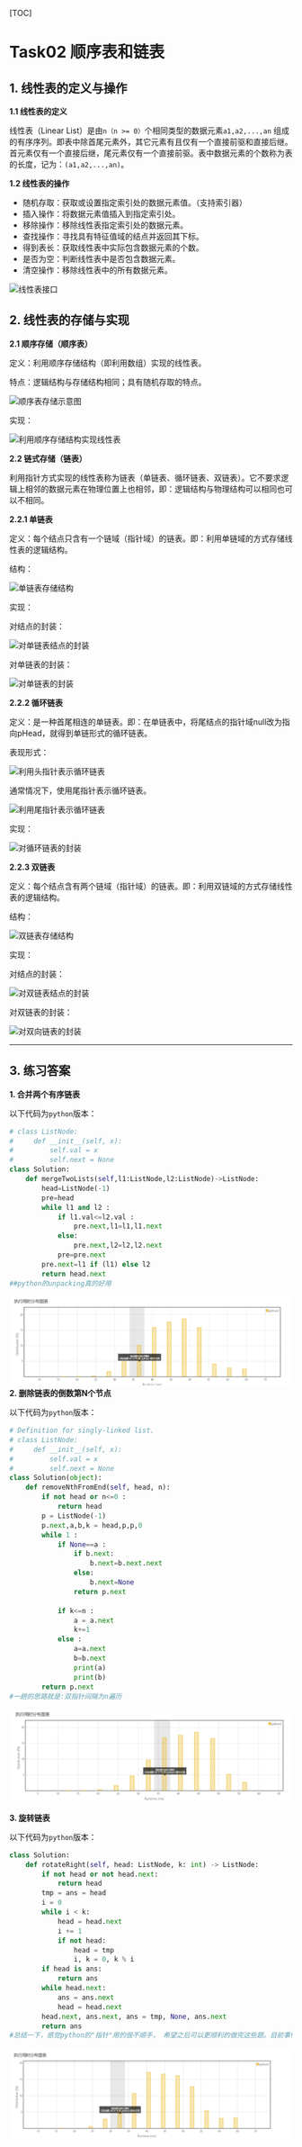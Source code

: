 [TOC]



# Task02 顺序表和链表

## 1. 线性表的定义与操作

**1.1 线性表的定义**

线性表（Linear List）是由`n（n >= 0）`个相同类型的数据元素`a1,a2,...,an` 组成的有序序列。即表中除首尾元素外，其它元素有且仅有一个直接前驱和直接后继。首元素仅有一个直接后继，尾元素仅有一个直接前驱。表中数据元素的个数称为表的长度，记为：`(a1,a2,...,an)`。


**1.2 线性表的操作**
- 随机存取：获取或设置指定索引处的数据元素值。（支持索引器）
- 插入操作：将数据元素值插入到指定索引处。
- 移除操作：移除线性表指定索引处的数据元素。
- 查找操作：寻找具有特征值域的结点并返回其下标。
- 得到表长：获取线性表中实际包含数据元素的个数。
- 是否为空：判断线性表中是否包含数据元素。
- 清空操作：移除线性表中的所有数据元素。

![线性表接口](https://img-blog.csdnimg.cn/20191219081504351.png)

## 2. 线性表的存储与实现

**2.1 顺序存储（顺序表）**

定义：利用顺序存储结构（即利用数组）实现的线性表。

特点：逻辑结构与存储结构相同；具有随机存取的特点。

![顺序表存储示意图](https://img-blog.csdnimg.cn/20191219081751681.png)

实现：

![利用顺序存储结构实现线性表](https://img-blog.csdnimg.cn/20191219082422397.png)



**2.2 链式存储（链表）**

利用指针方式实现的线性表称为链表（单链表、循环链表、双链表）。它不要求逻辑上相邻的数据元素在物理位置上也相邻，即：逻辑结构与物理结构可以相同也可以不相同。

**2.2.1 单链表**

定义：每个结点只含有一个链域（指针域）的链表。即：利用单链域的方式存储线性表的逻辑结构。

结构：

![单链表存储结构](https://img-blog.csdnimg.cn/201912190831277.png)

实现：

对结点的封装：

![对单链表结点的封装](https://img-blog.csdnimg.cn/20191219083410202.png)




对单链表的封装：

![对单链表的封装](https://img-blog.csdnimg.cn/20191219084222597.png)





**2.2.2 循环链表**

定义：是一种首尾相连的单链表。即：在单链表中，将尾结点的指针域null改为指向pHead，就得到单链形式的循环链表。

表现形式：

![利用头指针表示循环链表](https://img-blog.csdnimg.cn/20191219084644144.png)

通常情况下，使用尾指针表示循环链表。

![利用尾指针表示循环链表](https://img-blog.csdnimg.cn/20191219084747468.png)

实现：

![对循环链表的封装](https://img-blog.csdnimg.cn/20191219084946540.png)




**2.2.3 双链表**

定义：每个结点含有两个链域（指针域）的链表。即：利用双链域的方式存储线性表的逻辑结构。

结构：

![双链表存储结构](https://img-blog.csdnimg.cn/20191219085239419.png)

实现：

对结点的封装：

![对双链表结点的封装](https://img-blog.csdnimg.cn/20191219085534618.png)



对双链表的封装：

![对双向链表的封装](https://img-blog.csdnimg.cn/2019121909023162.png)





---
## 3. 练习答案

**1. 合并两个有序链表**

以下代码为`python`版本：

```python
# class ListNode:
#     def __init__(self, x):
#         self.val = x
#         self.next = None
class Solution:
    def mergeTwoLists(self,l1:ListNode,l2:ListNode)->ListNode:
        head=ListNode(-1)
        pre=head
        while l1 and l2 : 
            if l1.val<=l2.val :
                pre.next,l1=l1,l1.next
            else:
                pre.next,l2=l2,l2.next
            pre=pre.next
        pre.next=l1 if (l1) else l2
        return head.next
##python的unpacking真的好用

```
![submit1](Image/Day2_merge.jpg)
**2. 删除链表的倒数第N个节点**

 以下代码为`python`版本：
 
```python
# Definition for singly-linked list.
# class ListNode:
#     def __init__(self, x):
#         self.val = x
#         self.next = None
class Solution(object):
    def removeNthFromEnd(self, head, n):
        if not head or n<=0 :
            return head
        p = ListNode(-1)
        p.next,a,b,k = head,p,p,0
        while 1 :
            if None==a :
                if b.next:
                    b.next=b.next.next
                else:
                    b.next=None
                return p.next

            if k<=n :
                a = a.next
                k+=1
            else :
                a=a.next
                b=b.next
                print(a)
                print(b)
        return p.next
#一趟的思路就是:双指针间隔为n遍历
```
![submit2](Image/Day2_removeFEnd.jpg)



**3. 旋转链表**

以下代码为`python`版本：

```python
class Solution:
    def rotateRight(self, head: ListNode, k: int) -> ListNode:
        if not head or not head.next:
            return head
        tmp = ans = head
        i = 0
        while i < k:
            head = head.next
            i += 1
            if not head:
                head = tmp
                i, k = 0, k % i
        if head is ans:
            return ans
        while head.next:
            ans = ans.next
            head = head.next
        head.next, ans.next, ans = tmp, None, ans.next
        return ans
#总结一下，感觉python的"指针"用的很不顺手， 希望之后可以更顺利的做完这些题。目前事情都基本完善，可以专心更新github了。
```
![submit2](Image/Day2_RotateRight.jpg)
